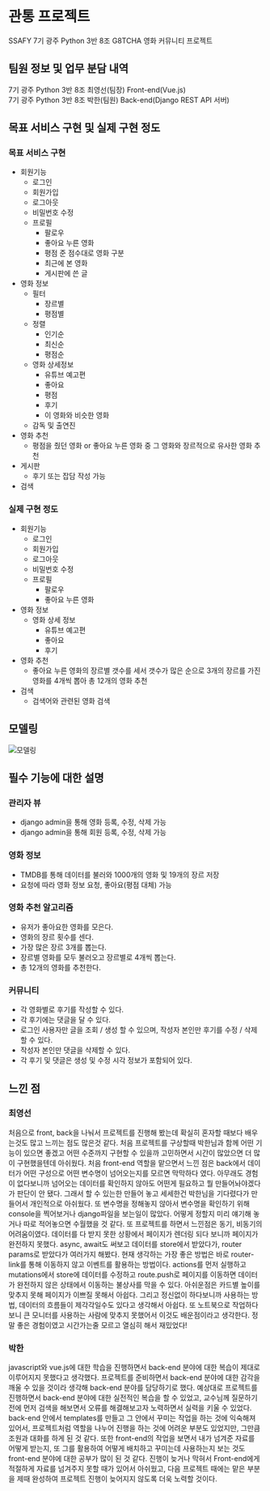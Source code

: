 # 관통 프로젝트
  SSAFY 7기 광주 Python 3반 8조 G8TCHA
  영화 커뮤니티 프로젝트

## 팀원 정보 및 업무 분담 내역
  7기 광주 Python 3반 8조 최영선(팀장)
    Front-end(Vue.js) <br>
  7기 광주 Python 3반 8조 박한(팀원)
    Back-end(Django REST API 서버)

## 목표 서비스 구현 및 실제 구현 정도
### 목표 서비스 구현
- 회원기능
  - 로그인
  - 회원가입
  - 로그아웃
  - 비밀번호 수정
  - 프로필
    - 팔로우
    - 좋아요 누른 영화
    - 평점 준 점수대로 영화 구분
    - 최근에 본 영화
    - 게시판에 쓴 글
- 영화 정보
  - 필터
    - 장르별
    - 평점별
  - 정렬
    - 인기순
    - 최신순
    - 평점순
  - 영화 상세정보
    - 유튜브 예고편
    - 좋아요
    - 평점
    - 후기
    - 이 영화와 비슷한 영화
  - 감독 및 출연진
- 영화 추천
  - 평점을 줬던 영화 or 좋아요 누른 영화 중 그 영화와 장르적으로 유사한 영화 추천
- 게시판
  - 후기 또는 잡담 작성 가능
- 검색
### 실제 구현 정도
- 회원기능
  - 로그인
  - 회원가입
  - 로그아웃
  - 비밀번호 수정
  - 프로필
    - 팔로우
    - 좋아요 누른 영화
- 영화 정보
  - 영화 상세 정보
    - 유튜브 예고편
    - 좋아요
    - 후기
- 영화 추천
  - 좋아요 누른 영화의 장르별 갯수를 세서 갯수가 많은 순으로 3개의 장르를 가진 영화를 4개씩 뽑아 총 12개의 영화 추천
- 검색
  - 검색어와 관련된 영화 검색

## 모델링
![모델링](/uploads/6722001da7e02ed01e18fb5d0571666f/모델링.png)

## 필수 기능에 대한 설명
### 관리자 뷰
- django admin을 통해 영화 등록, 수정, 삭제 가능
- django admin을 통해 회원 등록, 수정, 삭제 가능
### 영화 정보
- TMDB를 통해 데이터를 불러와 1000개의 영화 및 19개의 장르 저장
- 요청에 따라 영화 정보 요청, 좋아요(평점 대체) 가능
### 영화 추천 알고리즘
- 유저가 좋아요한 영화를 모은다.
- 영화의 장르 횟수를 센다.
- 가장 많은 장르 3개를 뽑는다.
- 장르별 영화를 모두 불러오고 장르별로 4개씩 뽑는다.
- 총 12개의 영화를 추천한다.
### 커뮤니티
- 각 영화별로 후기를 작성할 수 있다.
- 각 후기에는 댓글을 달 수 있다.
- 로그인 사용자만 글을 조회 / 생성 할 수 있으며, 작성자 본인만 후기를 수정 / 삭제할 수 있다.
- 작성자 본인만 댓글을 삭제할 수 있다.
- 각 후기 및 댓글은 생성 및 수정 시각 정보가 포함되어 있다.

## 느낀 점
### 최영선
처음으로 front, back을 나눠서 프로젝트를 진행해 봤는데 확실히 혼자할 때보다 배우는것도 많고 느끼는 점도 많은것 같다.
처음 프로젝트를 구상할때 박한님과 함께 어떤 기능이 있으면 좋겠고 어떤 수준까지 구현할 수 있을까 고민하면서 시간이 많았으면 더 많이 구현했을텐데 아쉬웠다.
처음 front-end 역할을 맡으면서 느낀 점은 back에서 데이터가 어떤 구성으로 어떤 변수명이 넘어오는지를 모르면 막막하다 였다.
아무래도 경험이 없다보니까 넘어오는 데이터를 확인하지 않아도 어떤게 필요하고 뭘 만들어놔야겠다가 판단이 안 됐다.
그래서 할 수 있는한 만들어 놓고 세세한건 박한님을 기다렸다가 만들어서 개인적으로 아쉬웠다.
또 변수명을 정해놓지 않아서 변수명을 확인하기 위해 console을 찍어보거나 django파일을 보는일이 많았다.
어떻게 정할지 미리 얘기해 놓거나 따로 적어놓으면 수월했을 것 같다.
또 프로젝트를 하면서 느낀점은 동기, 비동기의 어려움이였다.
데이터를 다 받지 못한 상황에서 페이지가 렌더링 되다 보니까 페이지가 완전하지 못했다.
async, await도 써보고 데이터를 store에서 받았다가, router params로 받았다가 여러가지 해봤다.
현재 생각하는 가장 좋은 방법은 바로 router-link를 통해 이동하지 않고 이벤트를 활용하는 방법이다.
actions를 먼저 실행하고 mutations에서 store에 데이터를 수정하고 route.push로 페이지를 이동하면 데이터가 완전하지 않은 상태에서 이동하는 불상사를 막을 수 있다.
아쉬운점은 카드별 높이를 맞추지 못해 페이지가 이쁘질 못해서 아쉽다.
그리고 정신없이 하다보니까 사용하는 방법, 데이터의 흐름들이 제각각일수도 있다고 생각해서 아쉽다.
또 노트북으로 작업하다보니 큰 모니터를 사용하는 사람에 맞추지 못했어서 이것도 배운점이라고 생각한다.
정말 좋은 경험이였고 시간가는줄 모르고 열심히 해서 재밌었다!

### 박한
javascript와 vue.js에 대한 학습을 진행하면서 back-end 분야에 대한 복습이 제대로 이루어지지 못했다고 생각했다. 프로젝트를 준비하면서 back-end 분야에 대한 감각을 깨울 수 있을 것이라 생각해 back-end 분야를 담당하기로 했다.
예상대로 프로젝트를 진행하면서 back-end 분야에 대한 실전적인 복습을 할 수 있었고, 교수님께 질문하기 전에 먼저 검색을 해보면서 오류를 해결해보고자 노력하면서 실력을 키울 수 있었다.
back-end 안에서 templates를 만들고 그 안에서 꾸미는 작업을 하는 것에 익숙해져 있어서, 프로젝트처럼 역할을 나누어 진행을 하는 것에 어려운 부분도 있었지만, 그만큼 조원과 대화를 하게 된 것 같다.
또한 front-end의 작업을 보면서 내가 넘겨준 자료를 어떻게 받는지, 또 그를 활용하여 어떻게 배치하고 꾸미는데 사용하는지 보는 것도 front-end 분야에 대한 공부가 많이 된 것 같다.
진행이 늦거나 막혀서 Front-end에게 적절하게 자료를 넘겨주지 못할 때가 있어서 아쉬웠고, 다음 프로젝트 때에는 맡은 부분을 제때 완성하여 프로젝트 진행이 늦어지지 않도록 더욱 노력할 것이다.